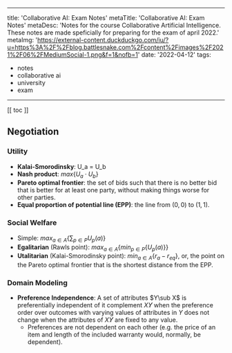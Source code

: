 ----
title: 'Collaborative AI: Exam Notes'
metaTitle: 'Collaborative AI: Exam Notes'
metaDesc: 'Notes for the course Collaborative Artificial Intelligence. These notes are made speficially for preparing for the exam of april 2022.'
metaImg: 'https://external-content.duckduckgo.com/iu/?u=https%3A%2F%2Fblog.battlesnake.com%2Fcontent%2Fimages%2F2021%2F06%2FMediumSocial-1.png&f=1&nofb=1'
date: '2022-04-12'
tags:
  - notes
  - collaborative ai
  - university
  - exam
---
[[ toc ]]

## Negotiation

### Utility

- **Kalai-Smorodinsky**: U_a = U_b
- **Nash product**: $max\{U_a \cdot U_b\}$
- **Pareto optimal frontier**: the set of bids such that there is no better bid that is better for at least one party, without making things worse for other parties.
- **Equal proportion of potential line (EPP)**: the line from $(0,0)$ to $(1,1)$.

### Social Welfare

- Simple: $max_{a \in A}\{\sum_{p \in P}U_p(a)\}$
- **Egalitarian** (Rawls point):  $max_{a \in A}\{min_{p \in P}\{U_p(a)\}\}$
- **Utalitarian** (Kalai-Smorodinsky point): $min_{a \in A}\{r_a - r_{eq}\}$, or, the point on the Pareto optimal frontier that is the shortest distance from the EPP.

### Domain Modeling

- **Preference Independence**: A set of attributes $Y\sub X$ is preferentially independent of it complement $X\not Y$ when the preference order over outcomes with varying values of attributes in $Y$ does not change when the attributes of $X \not Y$ are fixed to any value.
  - Preferences are not dependent on each other (e.g. the price of an item and length of the included warranty would, normally, be dependent).

